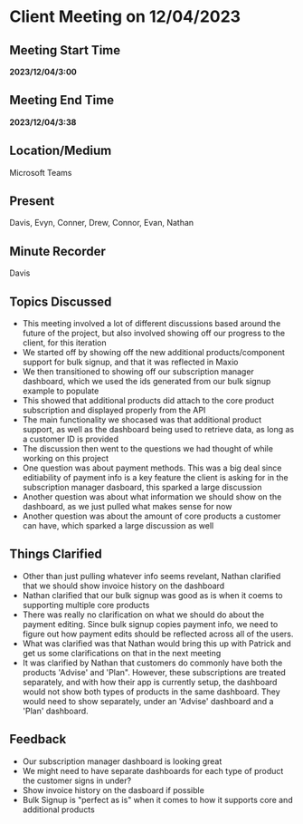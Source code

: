 # Client Meeting on 12/04/2023

## Meeting Start Time

**2023/12/04/3:00**

## Meeting End Time

**2023/12/04/3:38**

## Location/Medium

Microsoft Teams

## Present

Davis, Evyn, Conner, Drew, Connor, Evan, Nathan

## Minute Recorder

Davis

## Topics Discussed

- This meeting involved a lot of different discussions based around the future of the project, but also involved showing off our progress to the client, for this iteration
- We started off by showing off the new additional products/component support for bulk signup, and that it was reflected in Maxio
- We then transitioned to showing off our subscription manager dashboard, which we used the ids generated from our bulk signup example to populate
- This showed that additional products did attach to the core product subscription and displayed properly from the API
- The main functionality we shocased was that additional product support, as well as the dashboard being used to retrieve data, as long as a customer ID is provided
- The discussion then went to the questions we had thought of while working on this project
- One question was about payment methods. This was a big deal since editiability of payment info is a key feature the client is asking for in the subscription manager dasboard, this sparked a large discussion
- Another question was about what information we should show on the dashboard, as we just pulled what makes sense for now
- Another question was about the amount of core products a customer can have, which sparked a large discussion as well

## Things Clarified
- Other than just pulling whatever info seems revelant, Nathan clarified that we should show invoice history on the dashboard
- Nathan clarified that our bulk signup was good as is when it coems to supporting multiple core products
- There was really no clarification on what we should do about the payment editing. Since bulk signup copies payment info, we need to figure out how payment edits should be reflected across all of the users.
- What was clarified was that Nathan would bring this up with Patrick and get us some clarifications on that in the next meeting
- It was clarified by Nathan that customers do commonly have both the products 'Advise' and 'Plan". However, these subscriptions are treated separately, and with how their app is currently setup, the dashboard would not show both types of products in the same dashboard. They would need to show separately, under an 'Advise' dashboard and a 'Plan' dashboard.


## Feedback
- Our subscription manager dashboard is looking great
- We might need to have separate dashboards for each type of product the customer signs in under?
- Show invoice history on the dasboard if possible
- Bulk Signup is "perfect as is" when it comes to how it supports core and additional products

  
